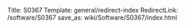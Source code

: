 Title: S0367
Template: general/redirect-index
RedirectLink: /software/S0367
save_as: wiki/Software/S0367/index.html